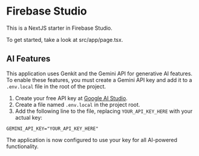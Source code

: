 # Firebase Studio

This is a NextJS starter in Firebase Studio.

To get started, take a look at src/app/page.tsx.

## AI Features

This application uses Genkit and the Gemini API for generative AI features. To enable these features, you must create a Gemini API key and add it to a `.env.local` file in the root of the project.

1.  Create your free API key at [Google AI Studio](https://aistudio.google.com/app/apikey).
2.  Create a file named `.env.local` in the project root.
3.  Add the following line to the file, replacing `YOUR_API_KEY_HERE` with your actual key:

```
GEMINI_API_KEY="YOUR_API_KEY_HERE"
```

The application is now configured to use your key for all AI-powered functionality.
